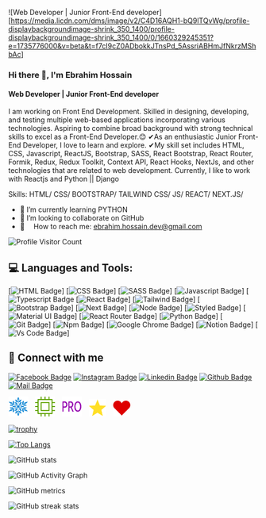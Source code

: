 ![Web Developer | Junior Front-End developer][https://media.licdn.com/dms/image/v2/C4D16AQH1-bQ9lTQvWg/profile-displaybackgroundimage-shrink_350_1400/profile-displaybackgroundimage-shrink_350_1400/0/1660329245351?e=1735776000&v=beta&t=f7cI9cZ0ADbokkJTnsPd_5AssriABHmJfNkrzMShbAc]
### Hi there 👋, I'm Ebrahim Hossain
#### Web Developer | Junior Front-End developer

I am working on Front End Development. Skilled in designing, developing, and testing multiple web-based applications incorporating various technologies. Aspiring to combine broad background with strong technical skills to excel as a Front-End Developer.😊
✔As an enthusiastic Junior Front-End Developer, I love to learn and explore.
✔My skill set includes HTML, CSS, Javascript, ReactJS, Bootstrap, SASS, React Bootstrap, React Router, Formik, 
 Redux, Redux Toolkit, Context API, React Hooks, NextJs, and other technologies that are related to web development.
Currently, I like to work with Reactjs and Python || Django

Skills: HTML/ CSS/ BOOTSTRAP/ TAILWIND CSS/ JS/ REACT/ NEXT.JS/ 

- 🌱 I’m currently learning PYTHON 
- 👯 I’m looking to collaborate on GitHub 
- 📧  How to reach me: ebrahim.hossain.dev@gmail.com

![Profile Visitor Count](https://gpvc.arturio.dev/ibrahim-hossain09)

## 💻 Languages and Tools:



[![HTML Badge](https://img.shields.io/badge/HTML5-E34F26?style=for-the-badge&logo=html5&logoColor=white)]
[![CSS Badge](https://img.shields.io/badge/CSS3-1572B6?style=for-the-badge&logo=css3&logoColor=white)]
[![SASS Badge](https://img.shields.io/badge/Sass-CC6699?style=for-the-badge&logo=sass&logoColor=white)]
[![Javascript Badge](https://img.shields.io/badge/JavaScript-F7DF1E?style=for-the-badge&logo=javascript&logoColor=black)]
[![Typescript Badge](https://img.shields.io/badge/typeScript-0078D6?style=for-the-badge&logo=typeScript&logoColor=white)
[![React Badge](https://img.shields.io/badge/React-20232A?style=for-the-badge&logo=react&logoColor=61DAFB)]
[![Tailwind Badge](https://img.shields.io/badge/Tailwind_CSS-38B2AC?style=for-the-badge&logo=tailwind-css&logoColor=white)]
[![Bootstrap Badge](https://img.shields.io/badge/Bootstrap-563D7C?style=for-the-badge&logo=bootstrap&logoColor=white)]
[![Next Badge](https://img.shields.io/badge/NextJS-000?style=for-the-badge&logo=nextjs&logoColor=61DAFB)]
[![Node Badge](https://img.shields.io/badge/Node.js-43853D?style=for-the-badge&logo=node.js&logoColor=white)]
[![Styled Badge](https://img.shields.io/badge/styled--components-DB7093?style=for-the-badge&logo=styled-components&logoColor=white)]
[![Material UI Badge](https://img.shields.io/badge/Material--UI-0081CB?style=for-the-badge&logo=material-ui&logoColor=white)]
[![React Router Badge](https://img.shields.io/badge/React_Router-CA4245?style=for-the-badge&logo=react-router&logoColor=white)]
[![Python Badge](https://img.shields.io/badge/Python-14354C?style=for-the-badge&logo=python&logoColor=white)]
[![Git Badge](https://img.shields.io/badge/git-f34f29?style=for-the-badge&logo=git&logoColor=white)]
[![Npm Badge](https://img.shields.io/badge/npm-d7141a?style=for-the-badge&logo=npm&logoColor=white)]
[![Google Chrome Badge](https://img.shields.io/badge/google_chrome-556532?style=for-the-badge&logo=googlechrome&logoColor=white)]
[![Notion Badge](https://img.shields.io/badge/notion-000?style=for-the-badge&logo=notion&logoColor=white)]
[![Vs Code Badge](https://img.shields.io/badge/Visual_Studio_Code-0078D6?style=for-the-badge&logo=visualstudiocode&logoColor=white)]



## 🚀 Connect with me

[![Facebook Badge](https://img.shields.io/badge/Facebook-1877F2?style=for-the-badge&logo=facebook&logoColor=white)](https://www.facebook.com/Ebrahim08Hossain/)
[![Instagram Badge](https://img.shields.io/badge/Instagram-E4405F?style=for-the-badge&logo=instagram&logoColor=white)](https://www.instagram.com/ebrahim08hossain/)
[![Linkedin Badge](https://img.shields.io/badge/LinkedIn-0077B5?style=for-the-badge&logo=linkedin&logoColor=white)](https://www.linkedin.com/in/ebrahim-hossain09/)
[![Github Badge](https://img.shields.io/badge/GitHub-100000?style=for-the-badge&logo=github&logoColor=white)](https://github.com/ibrahim-hossain09)
[![Mail Badge](https://img.shields.io/badge/Gmail-D14836?style=for-the-badge&logo=gmail&logoColor=white)](mailto:ebrahim.hossain.dev@gmail.com)

<a href='https://archiveprogram.github.com/'><img src='https://raw.githubusercontent.com/acervenky/animated-github-badges/master/assets/acbadge.gif' width='40' height='40'></a> <a href='https://docs.github.com/en/developers'><img src='https://raw.githubusercontent.com/acervenky/animated-github-badges/master/assets/devbadge.gif' width='40' height='40'></a> <a href='https://github.com/pricing'><img src='https://raw.githubusercontent.com/acervenky/animated-github-badges/master/assets/pro.gif' width='40' height='40'></a> <a href='https://stars.github.com/'><img src='https://raw.githubusercontent.com/acervenky/animated-github-badges/master/assets/starbadge.gif' width='35' height='35'></a> <a href='https://docs.github.com/en/github/supporting-the-open-source-community-with-github-sponsors'><img src='https://raw.githubusercontent.com/acervenky/animated-github-badges/master/assets/sponsorbadge.gif' width='35' height='35'></a> 

[![trophy](https://github-profile-trophy.vercel.app/?username=ibrahim-hossain09)](https://github.com/ryo-ma/github-profile-trophy)

[![Top Langs](https://github-readme-stats.vercel.app/api/top-langs/?username=ibrahim-hossain09)](https://github.com/anuraghazra/github-readme-stats)

![GitHub stats](https://github-readme-stats.vercel.app/api?username=ibrahim-hossain09&show_icons=true&count_private=true)  

![GitHub Activity Graph](https://activity-graph.herokuapp.com/graph?username=ibrahim-hossain09)  

![GitHub metrics](https://metrics.lecoq.io/ibrahim-hossain09)  

![GitHub streak stats](https://github-readme-streak-stats.herokuapp.com/?user=ibrahim-hossain09)  

 
